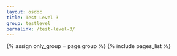 ```yaml
---
layout: osdoc
title: Test Level 3
group: testlevel
permalink: /test-level-3/
---
```


<div id='index'>
{% assign only_group = page.group %}
{% include pages_list %}
</div>
